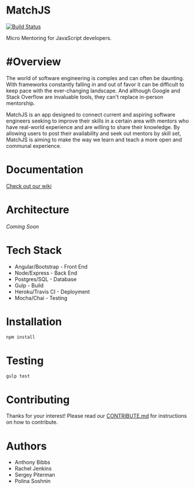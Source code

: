 MatchJS
==========
[![Build Status](https://travis-ci.org/httparty/matchjs.svg?branch=master)](https://travis-ci.org/httparty/matchjs)

Micro Mentoring for JavaScript developers.

#Overview
===========
The world of software engineering is complex and can often be daunting. With frameworks constantly falling in and out of favor it can be difficult to keep pace with the ever-changing landscape. And although Google and Stack Overflow are invaluable tools, they can't replace in-person mentorship.

MatchJS is an app designed to connect current and aspiring software engineers seeking to improve their skills in a certain area with mentors who have real-world experience and are willing to share their knowledge. By allowing users to post their availability and seek out mentors by skill set, MatchJS is aiming to make the way we learn and teach a more open and communal experience.

Documentation
============

[Check out our wiki](https://github.com/httparty/matchjs/wiki)

Architecture
========

###### Coming Soon

Tech Stack
=======
- Angular/Bootstrap - Front End
- Node/Express - Back End
- Postgres/SQL - Database
- Gulp - Build
- Heroku/Travis CI - Deployment
- Mocha/Chai - Testing

Installation
=============

`npm install`

Testing
========

`gulp test`

Contributing
=============

Thanks for your interest! Please read our [CONTRIBUTE.md](https://github.com/httparty/matchjs/blob/master/CONTRIBUTING.md) for instructions on how to contribute.

Authors
=======

- Anthony Bibbs
- Rachel Jenkins
- Sergey Piterman
- Polina Soshnin

